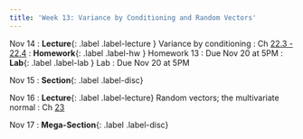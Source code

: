 ```yaml
---
title: 'Week 13: Variance by Conditioning and Random Vectors'
---
```


Nov 14
: **Lecture**{: .label .label-lecture } Variance by conditioning
    : Ch [22.3 - 22.4](http://prob140.org/textbook/content/Chapter_22/03_Variance_by_Conditioning.html)
: **Homework**{: .label .label-hw } Homework 13
    : Due Nov 20 at 5PM
: **Lab**{: .label .label-lab } Lab
    : Due Nov 20 at 5PM

Nov 15
: **Section**{: .label .label-disc}

Nov 16
: **Lecture**{: .label .label-lecture} Random vectors; the multivariate normal
    : Ch [23](http://prob140.org/textbook/content/Chapter_23/00_Multivariate_Normal_RVs.html)

Nov 17
: **Mega-Section**{: .label .label-disc}
